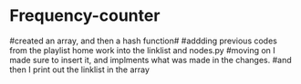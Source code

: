 # Frequency-counter 

#created an array, and then a hash function#
#addding previous codes from the playlist home work into the linklist and nodes.py
#moving on I made sure to insert it, and implments what was made in the changes. 
#and then I print out the linklist in the array 
 

